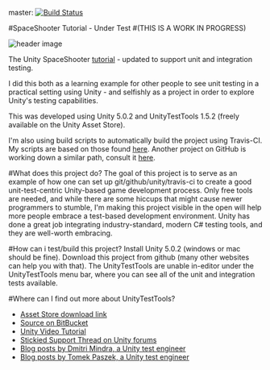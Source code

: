 master: [![Build Status](https://travis-ci.org/ericsebesta/spaceshooter-undertest.svg?branch=master)](https://travis-ci.org/ericsebesta/spaceshooter-undertest)

#SpaceShooter Tutorial - Under Test 
#(THIS IS A WORK IN PROGRESS)

![header image](http://unity3d.com/sites/default/files/space-shooter-header_0.jpg)

The Unity SpaceShooter [tutorial](http://unity3d.com/learn/tutorials/projects/space-shooter) - updated to support unit and integration testing.

I did this both as a learning example for other people to see unit testing in a practical setting using Unity - and selfishly as a project in order to explore Unity's testing capabilities.

This was developed using Unity 5.0.2 and UnityTestTools 1.5.2 (freely available on the Unity Asset Store).

I'm also using build scripts to automatically build the project using Travis-CI. My scripts are based on those found [here](https://jonathan.porta.codes/2015/04/17/automatically-build-your-unity3d-project-in-the-cloud-using-travisci-for-free/). Another project on GitHub is working down a similar path, consult it [here](https://github.com/MrSimbax/pong-x).

#What does this project do?
The goal of this project is to serve as an example of how one can set up git/github/unity/travis-ci to create a good unit-test-centric Unity-based game development process. Only free tools are needed, and while there are some hiccups that might cause newer programmers to stumble, I'm making this project visible in the open will help more people embrace a test-based development environment. Unity has done a great job integrating industry-standard, modern C# testing tools, and they are well-worth embracing.

#How can i test/build this project?
Install Unity 5.0.2 (windows or mac should be fine).
Download this project from github (many other websites can help you with that).
The UnityTestTools are unable in-editor under the UnityTestTools menu bar, where you can see all of the unit and integration tests available.

#Where can I find out more about UnityTestTools?

- [Asset Store download link](https://www.assetstore.unity3d.com/en/#!/content/13802)
- [Source on BitBucket](https://bitbucket.org/Unity-Technologies/unitytesttools/)
- [Unity Video Tutorial](https://unity3d.com/learn/tutorials/modules/beginner/live-training-archive/test-tools)
- [Stickied Support Thread on Unity forums](http://forum.unity3d.com/threads/unity-test-tools.218287/)
- [Blog posts by Dmitri Mindra, a Unity test engineer](http://blogs.unity3d.com/author/dmitriy/)
- [Blog posts by Tomek Paszek, a Unity test engineer](http://blogs.unity3d.com/author/tomek/)
